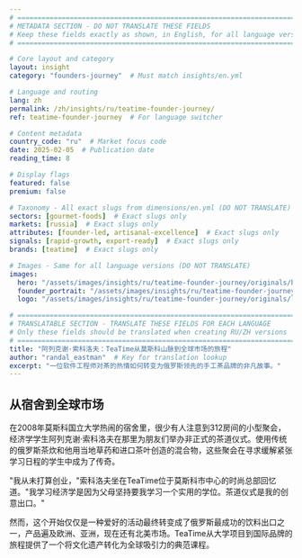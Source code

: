 ```yaml
---
# ============================================================================
# METADATA SECTION - DO NOT TRANSLATE THESE FIELDS
# Keep these fields exactly as shown, in English, for all language versions
# ============================================================================

# Core layout and category
layout: insight
category: "founders-journey"  # Must match insights/en.yml

# Language and routing
lang: zh
permalink: /zh/insights/ru/teatime-founder-journey/
ref: teatime-founder-journey  # For language switcher

# Content metadata
country_code: "ru"  # Market focus code
date: 2025-02-05  # Publication date
reading_time: 8

# Display flags
featured: false
premium: false

# Taxonomy - All exact slugs from dimensions/en.yml (DO NOT TRANSLATE)
sectors: [gourmet-foods]  # Exact slugs only
markets: [russia]  # Exact slugs only
attributes: [founder-led, artisanal-excellence]  # Exact slugs only
signals: [rapid-growth, export-ready]  # Exact slugs only
brands: [teatime]  # Exact slugs only

# Images - Same for all language versions (DO NOT TRANSLATE)
images:
  hero: "/assets/images/insights/ru/teatime-founder-journey/originals/hero-teatime-production.jpg"
  founder_portrait: "/assets/images/insights/ru/teatime-founder-journey/originals/founder-portrait-alexei-sokolov.jpg"
  logo: "/assets/images/insights/ru/teatime-founder-journey/originals/logo-teatime.jpg"

# ============================================================================
# TRANSLATABLE SECTION - TRANSLATE THESE FIELDS FOR EACH LANGUAGE
# Only these fields should be translated when creating RU/ZH versions
# ============================================================================
title: "阿列克谢·索科洛夫：TeaTime从莫斯科山脉到全球市场的旅程"
author: "randal_eastman"  # Key for translation lookup
excerpt: "一位软件工程师对茶的热情如何转变为俄罗斯领先的手工茶品牌的非凡故事。"
---
```


## 从宿舍到全球市场

在2008年莫斯科国立大学热闹的宿舍里，很少有人注意到312房间的小型聚会，经济学学生阿列克谢·索科洛夫在那里为朋友们举办非正式的茶道仪式。使用传统的俄罗斯茶炊和他用当地草药和进口茶叶创造的混合物，这些聚会在寻求缓解紧张学习日程的学生中成为了传奇。

"我从未打算创业，"索科洛夫坐在TeaTime位于莫斯科市中心的时尚总部回忆道。"我学习经济学是因为父母坚持要我学习一个实用的学位。茶道仪式是我的创意出口。"

然而，这个开始仅仅是一种爱好的活动最终转变成了俄罗斯最成功的饮料出口之一，产品遍及欧洲、亚洲，现在还有北美市场。TeaTime从大学项目到国际品牌的旅程提供了一个将文化遗产转化为全球吸引力的典范课程。